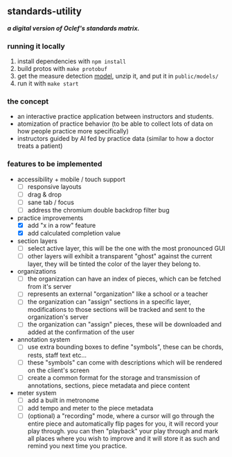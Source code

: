 ## standards-utility

***a digital version of Oclef's standards matrix.***

### running it locally

1. install dependencies with `npm install`
1. build protos with `make protobuf`
1. get the measure detection [model](https://github.com/LQR471814/measure-detection/releases/download/v0.1.0/web_model_uint8.zip), unzip it, and put it in `public/models/`
1. run it with `make start`

### the concept

- an interactive practice application between instructors and students.
- atomization of practice behavior (to be able to collect lots of data on how people practice more specifically)
- instructors guided by AI fed by practice data (similar to how a doctor treats a patient)

### features to be implemented

- accessibility + mobile / touch support
  - [ ] responsive layouts
  - [ ] drag & drop
  - [ ] sane tab / focus
  - [ ] address the chromium double backdrop filter bug
- practice improvements
  - [x] add "x in a row" feature
  - [x] add calculated completion value
- section layers
  - [ ] select active layer, this will be the one with the most pronounced GUI
  - [ ] other layers will exhibit a transparent "ghost" against the current layer, they will be tinted the color of the layer they belong to.
- organizations
  - [ ] the organization can have an index of pieces, which can be fetched from it's server
  - [ ] represents an external "organization" like a school or a teacher
  - [ ] the organization can "assign" sections in a specific layer, modifications to those sections will be tracked and sent to the organization's server
  - [ ] the organization can "assign" pieces, these will be downloaded and added at the confirmation of the user
- annotation system
  - [ ] use extra bounding boxes to define "symbols", these can be chords, rests, staff text etc...
  - [ ] these "symbols" can come with descriptions which will be rendered on the client's screen
  - [ ] create a common format for the storage and transmission of annotations, sections, piece metadata and piece content
- meter system
  - [ ] add a built in metronome
  - [ ] add tempo and meter to the piece metadata
  - [ ] (optional) a "recording" mode, where a cursor will go through the entire piece and automatically flip pages for you, it will record your play through. you can then "playback" your play through and mark all places where you wish to improve and it will store it as such and remind you next time you practice.
